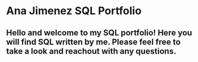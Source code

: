 # Ana Jimenez SQL Portfolio 
## Hello and welcome to my SQL portfolio! Here you will find SQL written by me. Please feel free to take a look and reachout with any questions.
